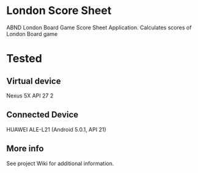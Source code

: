 # London Score Sheet
ABND London Board Game Score Sheet Application. Calculates scores of London Board game
# Tested
## Virtual device
Nexus 5X API 27 2
## Connected Device
HUAWEI ALE-L21 (Android 5.0.1, API 21)
## More info
See project Wiki for additional information.
